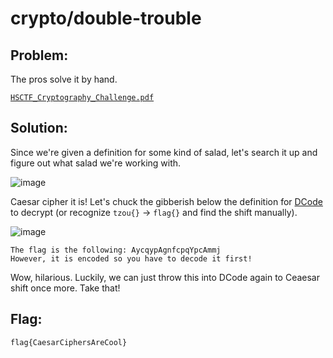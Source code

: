 # crypto/double-trouble

## Problem: 

The pros solve it by hand.

[`HSCTF_Cryptography_Challenge.pdf`](https://hsctf-10-resources.storage.googleapis.com/uploads/bb4959cab76a65fbe12a6745666cd9a185cf6a2b27ae5e69e955be7ad143e5f1/HSCTF_Cryptography_Challenge.pdf)

## Solution: 

Since we're given a definition for some kind of salad, let's search it up and figure out what salad we're working with.

![image](https://github.com/warithr621/HSCTF10-Writeups/assets/64328893/899b8d8b-5c39-4db4-a4b8-e347720cc99e)

Caesar cipher it is! Let's chuck the gibberish below the definition for [DCode](https://www.dcode.fr/caesar-cipher) to decrypt (or recognize `tzou{}` -> `flag{}` and find the shift manually).

![image](https://github.com/warithr621/HSCTF10-Writeups/assets/64328893/6206dc76-f265-4ef8-be66-10ca29b152aa)

```
The flag is the following: AycqypAgnfcpqYpcAmmj
However, it is encoded so you have to decode it first!
```

Wow, hilarious. Luckily, we can just throw this into DCode again to Ceaesar shift once more. Take that!



## Flag:

`flag{CaesarCiphersAreCool}`